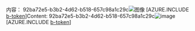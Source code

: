 <span data-ttu-id="38c3a-101">内容： 92ba72e5-b3b2-4d62-b518-657c98a1c29c![图像](ad67dd27-6fc5-4e5f-8210-711e4f45bda7.png)
[AZURE.INCLUDE [b-token](10ecceaf-cf3a-4df8-8c84-55136872cd4c.md)]</span><span class="sxs-lookup"><span data-stu-id="38c3a-101">Content: 92ba72e5-b3b2-4d62-b518-657c98a1c29c![image](ad67dd27-6fc5-4e5f-8210-711e4f45bda7.png)
[AZURE.INCLUDE [b-token](10ecceaf-cf3a-4df8-8c84-55136872cd4c.md)]</span></span>
